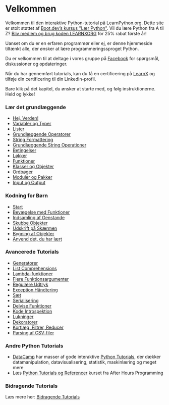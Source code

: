 # Velkommen

Velkommen til den interaktive Python-tutorial på LearnPython.org. Dette site er stolt støttet af [Boot.dev’s kursus "Lær Python"](https://www.boot.dev/courses/learn-python?promo=LEARNXORG). Vil du lære Python fra A til Z? [Bliv medlem og brug koden LEARNXORG](https://www.boot.dev/pricing?promo=LEARNXORG) for 25% rabat første år!

Uanset om du er en erfaren programmør eller ej, er denne hjemmeside tiltænkt alle, der ønsker at lære programmeringssproget Python. <br>

Du er velkommen til at deltage i vores gruppe på <a href="http://www.facebook.com/groups/180708015327157/">Facebook</a> for spørgsmål, diskussioner og opdateringer.

Når du har gennemført tutorials, kan du få en certificering på [LearnX](https://www.learnx.org) og tilføje din certificering til din LinkedIn-profil.

Bare klik på det kapitel, du ønsker at starte med, og følg instruktionerne. Held og lykke!<br>


### Lær det grundlæggende

- [Hej, Verden!](Hello,%20World!)
- [Variabler og Typer](Variables%20and%20Types)
- [Lister](Lists)
- [Grundlæggende Operatorer](Basic%20Operators)
- [String Formattering](String%20Formatting)
- [Grundlæggende String Operationer](Basic%20String%20Operations)
- [Betingelser](Conditions)
- [Løkker](Loops)
- [Funktioner](Functions)
- [Klasser og Objekter](Classes%20and%20Objects)
- [Ordbøger](Dictionaries)
- [Moduler og Pakker](Modules%20and%20Packages)
- [Input og Output](Input%20and%20Output)


### Kodning for Børn
- [Start](https://codingforkids.io/play/python/intro-level1)
- [Bevægelse med Funktioner](https://codingforkids.io/play/python/intro-level2)
- [Indsamling af Genstande](https://codingforkids.io/play/python/intro-level3)
- [Skubbe Objekter](https://codingforkids.io/play/python/intro-level4)
- [Udskrift på Skærmen](https://codingforkids.io/play/python/intro-level5)
- [Bygning af Objekter](https://codingforkids.io/play/python/intro-level6)
- [Anvend det, du har lært](https://codingforkids.io/play/python/intro-level7)


### Avancerede Tutorials

- [Generatorer](Generators)
- [List Comprehensions](List%20Comprehensions)
- [Lambda-funktioner](Lambda%20functions)
- [Flere Funktionsargumenter](Multiple%20Function%20Arguments)
- [Regulære Udtryk](Regular%20Expressions)
- [Exception Håndtering](Exception%20Handling)
- [Sæt](Sets)
- [Serialisering](Serialization)
- [Delvise Funktioner](Partial%20functions)
- [Kode Introspektion](Code%20Introspection)
- [Lukninger](Closures)
- [Dekoratorer](Decorators)
- [Kortlæg, Filtrer, Reducer](Map,%20Filter,%20Reduce)
- [Parsing af CSV-filer](Parsing%20CSV%20Files)

### Andre Python Tutorials

- [DataCamp](https://datacamp.pxf.io/c/67577/1012793/13294?sharedId=learnpython.org) har masser af gode interaktive [Python Tutorials](https://datacamp.pxf.io/c/67577/1012793/13294?sharedId=learnpython.org), der dækker datamanipulation, datavisualisering, statistik, maskinlæring og meget mere
- Læs [Python Tutorials og Referencer](http://www.afterhoursprogramming.com/index.php?article=181) kurset fra After Hours Programming

### Bidragende Tutorials

Læs mere her: [Bidragende Tutorials](Contributing%20Tutorials)